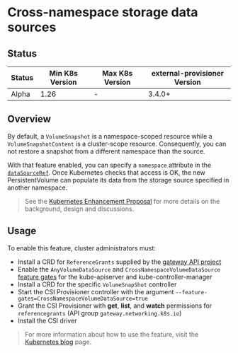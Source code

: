 # Cross-namespace storage data sources

## Status

Status | Min K8s Version | Max K8s Version | external-provisioner Version
-------|-----------------|-----------------|-----------------------------
Alpha  | 1.26            | -               | 3.4.0+

## Overview
By default, a `VolumeSnapshot` is a namespace-scoped resource while a `VolumeSnapshotContent` is a cluster-scope resource.
Consequently, you can not restore a snapshot from a different namespace than the source.

With that feature enabled, you can specify a `namespace` attribute in the [`dataSourceRef`](snapshot-restore-feature.md). Once Kubernetes checks that access is OK, the new PersistentVolume can populate its data from the storage source specified in another
namespace.

> See the [Kubernetes Enhancement Proposal](https://github.com/kubernetes/enhancements/tree/master/keps/sig-storage/3294-provision-volumes-from-cross-namespace-snapshots) 
> for more details on the background, design and discussions.

## Usage

To enable this feature, cluster administrators must:
* Install a CRD for `ReferenceGrants` supplied by the [gateway API project](https://github.com/kubernetes-sigs/gateway-api)
* Enable the `AnyVolumeDataSource` and `CrossNamespaceVolumeDataSource` [feature gates](https://kubernetes.io/docs/reference/command-line-tools-reference/feature-gates/) for the kube-apiserver and kube-controller-manager
* Install a CRD for the specific `VolumeSnapShot` controller
* Start the CSI Provisioner controller with the argument `--feature-gates=CrossNamespaceVolumeDataSource=true`
* Grant the CSI Provisioner with **get**, **list**, and **watch** permissions for `referencegrants` (API group `gateway.networking.k8s.io`)
* Install the CSI driver

> For more information about how to use the feature, visit the [Kubernetes blog](https://kubernetes.io/blog/2023/01/02/cross-namespace-data-sources-alpha/) page. 
